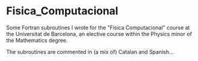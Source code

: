 # Fisica_Computacional

Some Fortran subroutines I wrote for the "Física Computacional" course at the Universitat de Barcelona, an elective course within the Physics minor of the Mathematics degree.

The subroutines are commented in (a mix of) Catalan and Spanish...

